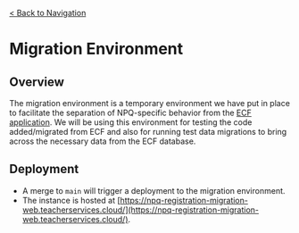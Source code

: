 [< Back to Navigation](../README.md)

# Migration Environment

## Overview

The migration environment is a temporary environment we have put in place to facilitate the separation of NPQ-specific behavior from the [ECF application](https://github.com/DFE-Digital/early-careers-framework). We will be using this environment for testing the code added/migrated from ECF and also for running test data migrations to bring across the necessary data from the ECF database.

## Deployment

- A merge to `main` will trigger a deployment to the migration environment.
- The instance is hosted at [https://npq-registration-migration-web.teacherservices.cloud/](https://npq-registration-migration-web.teacherservices.cloud/).
